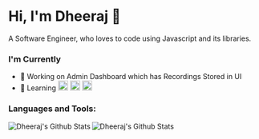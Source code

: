 # Hi, I'm Dheeraj 👋
A Software Engineer, who loves to code using Javascript and its libraries.

### I'm Currently
- 🔭 Working on Admin Dashboard which has Recordings Stored in UI
- 🌱 Learning <img height="20" src="https://upload.wikimedia.org/wikipedia/commons/e/e0/React.png">    <img height = "20" src ="https://upload.wikimedia.org/wikipedia/commons/6/67/NodeJS.png">      <img height = "20" src ="https://upload.wikimedia.org/wikipedia/commons/9/93/MongoDB_Logo.svg">

### Languages and Tools:


<img align="left" alt="Dheeraj's Github Stats" src="https://github-readme-stats.codestackr.vercel.app/api?username=dheeraj-95&show_icons=true&hide_border=true&theme=radical"/>
<img align="left" alt="Dheeraj's Github Stats" src="https://github-readme-stats.vercel.app/api/top-langs/?username=dheeraj-95&layout=compact" />
